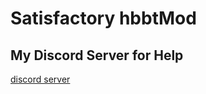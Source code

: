 
# Satisfactory hbbtMod

## My Discord Server for Help
[discord server](https://discord.gg/mZRpZTb) 


